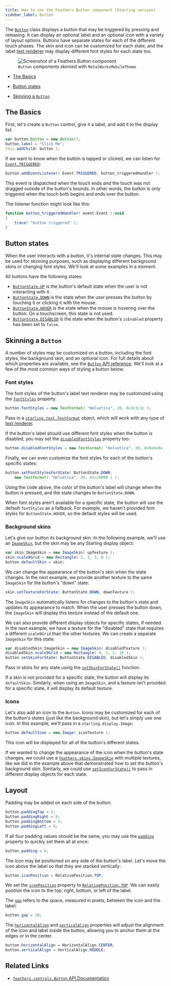 ```yaml
---
title: How to use the Feathers Button component (Starling version)
sidebar_label: Button
---
```


The [`Button`](/api-reference/feathers/controls/Button.html) class displays a button that may be triggered by pressing and releasing. It can display an optional label and an optional icon with a variety of layout options. Buttons have separate states for each of the different touch phases. The skin and icon can be customized for each state, and the label [text renderer](./text-renderers.md) may display different font styles for each state too.

<figure>
<img src="/learn/as3-starling/images/button.png" srcset="/learn/as3-starling/images/button@2x.png 2x" alt="Screenshot of a Feathers Button component" />
<figcaption><code>Button</code> components skinned with <code>MetalWorksMobileTheme</code></figcaption>
</figure>

- [The Basics](#the-basics)

- [Button states](#button-states)

- [Skinning a `Button`](#skinning-a-button)

## The Basics

First, let's create a `Button` control, give it a label, and add it to the display list:

```actionscript
var button:Button = new Button();
button.label = "Click Me";
this.addChild( button );
```

If we want to know when the button is tapped or clicked, we can listen for [`Event.TRIGGERED`](/api-reference/feathers/controls/BasicButton.html#event:triggered):

```actionscript
button.addEventListener( Event.TRIGGERED, button_triggeredHandler );
```

This event is dispatched when the touch ends _and_ the touch was not dragged outside of the button's bounds. In other words, the button is only triggered when the touch both begins and ends over the button.

The listener function might look like this:

```actionscript
function button_triggeredHandler( event:Event ):void
{
    trace( "button triggered" );
}
```

## Button states

When the user interacts with a button, it's internal state changes. This may be used for skinning purposes, such as displaying different background skins or changing font styles. We'll look at some examples in a moment.

All buttons have the following states:

- [`ButtonState.UP`](/api-reference/feathers/controls/ButtonState.html#UP) is the button's default state when the user is not interacting with it.
- [`ButtonState.DOWN`](/api-reference/feathers/controls/ButtonState.html#DOWN) is the state when the user presses the button by touching it or clicking it with the mouse.
- [`ButtonState.HOVER`](/api-reference/feathers/controls/ButtonState.html#HOVER) is the state when the mouse is hovering over the button. On a touchscreen, this state is not used.
- [`ButtonState.DISABLED`](/api-reference/feathers/controls/ButtonState.html#DISABLED) is the state when the button's `isEnabled` property has been set to `false`.

## Skinning a `Button`

A number of styles may be customized on a button, including the font styles, the background skin, and an optional icon. For full details about which properties are available, see the [`Button` API reference](/api-reference/feathers/controls/Button.html). We'll look at a few of the most common ways of styling a button below.

### Font styles

The font styles of the button's label text renderer may be customized using the [`fontStyles`](/api-reference/feathers/controls/Button.html#fontStyles) property.

```actionscript
button.fontStyles = new TextFormat( "Helvetica", 20, 0x3c3c3c );
```

Pass in a [`starling.text.TextFormat`](http://doc.starling-framework.org/current/starling/text/TextFormat.html) object, which will work with any type of [text renderer](./text-renderers.md).

If the button's label should use different font styles when the button is disabled, you may set the [`disabledFontStyles`](/api-reference/feathers/controls/Button.html#disabledFontStyles) property too:

```actionscript
button.disabledFontStyles = new TextFormat( "Helvetica", 20, 0x9a9a9a );
```

Finally, we can even customize the font styles for each of the button's specific states:

```actionscript
button.setFontStylesForState( ButtonState.DOWN,
	new TextFormat( "Helvetica", 20, 0xcc0000 ) );
```

Using the code above, the color of the button's label will change when the button is pressed, and the state changes to `ButtonState.DOWN`.

When font styles aren't available for a specific state, the button will use the default `fontStyles` as a fallback. For example, we haven't provided font styles for `ButtonState.HOVER`, so the default styles will be used.

### Background skins

Let's give our button its background skin. In the following example, we'll use an [`ImageSkin`](/api-reference/feathers/skins/ImageSkin.html), but the skin may be any Starling display object:

```actionscript
var skin:ImageSkin = new ImageSkin( upTexture );
skin.scale9Grid = new Rectangle( 2, 3, 3, 8 );
button.defaultSkin = skin;
```

We can change the appearance of the button's skin when the state changes. In the next example, we provide another texture to the same `ImageSkin` for the button's "down" state:

```actionscript
skin.setTextureForState( ButtonState.DOWN, downTexture );
```

The `ImageSkin` automatically listens for changes to the button's state and updates its appearance to match. When the user presses the button down, the `ImageSkin` will display this texture instead of the default one.

We can also provide different display objects for specific states, if needed. In the next example, we have a texture for the "disabled" state that requires a different `scale9Grid` than the other textures. We can create a separate `ImageSkin` for this state:

```actionscript
var disabledSkin:ImageSkin = new ImageSkin( disabledTexture );
disabledSkin.scale9Grid = new Rectangle( 4, 2, 2, 10 );
button.setSkinForState( ButtonState.DISABLED, disabledSkin );
```

Pass in skins for any state using the [`setSkinForState()`](</api-reference/feathers/controls/BasicButton.html#setSkinForState()>) function.

If a skin is not provided for a specific state, the button will display its `defaultSkin`. Similarly, when using an `ImageSkin`, and a texture isn't provided for a specific state, it will display its default texture.

### Icons

Let's also add an icon to the `Button`. Icons may be customized for each of the button's states (just like the background skin), but let's simply use one icon. In this example, we'll pass in a `starling.display.Image`:

```actionscript
button.defaultIcon = new Image( iconTexture );
```

This icon will be displayed for all of the button's different states.

If we wanted to change the appearance of the icon when the button's state changes, we could use a [`feathers.skins.ImageSkin`](/api-reference/feathers/skins/ImageSkin.html) with multiple textures, like we did in the example above that demonstrated how to set the button's background skin. Similarly, we could use [`setIconForState()`](</api-reference/feathers/controls/Button.html#setIconForState()>) to pass in different display objects for each state.

## Layout

Padding may be added on each side of the button:

```actionscript
button.paddingTop = 5;
button.paddingRight = 8;
button.paddingBottom = 5;
button.paddingLeft = 8;
```

If all four padding values should be the same, you may use the [`padding`](/api-reference/feathers/controls/Button.html#padding) property to quickly set them all at once:

```actionscript
button.padding = 6;
```

The icon may be positioned on any side of the button's label. Let's move the icon above the label so that they are stacked vertically:

```actionscript
button.iconPosition = RelativePosition.TOP;
```

We set the [`iconPosition`](/api-reference/feathers/controls/Button.html#iconPosition) property to [`RelativePosition.TOP`](/api-reference/feathers/layout/RelativePosition.html#TOP). We can easily position the icon to the top, right, bottom, or left of the label.

The [`gap`](/api-reference/feathers/controls/Button.html#gap) refers to the space, measured in pixels, between the icon and the label:

```actionscript
button.gap = 10;
```

The [`horizontalAlign`](/api-reference/feathers/controls/Button.html#horizontalAlign) and [`verticalAlign`](/api-reference/feathers/controls/Button.html#verticalAlign) properties will adjust the alignment of the icon and label inside the button, allowing you to anchor them at the edges or in the center.

```actionscript
button.horizontalAlign = HorizontalAlign.CENTER;
button.verticalAlign = VerticalAlign.MIDDLE;
```

## Related Links

- [`feathers.controls.Button` API Documentation](/api-reference/feathers/controls/Button.html)
